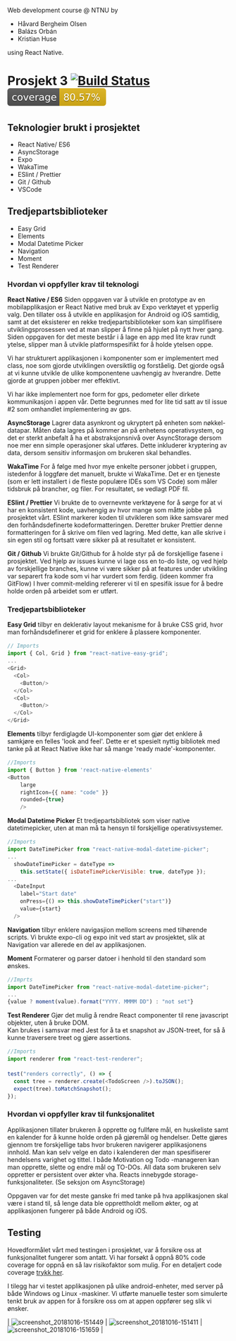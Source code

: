 Web development course @ NTNU by

- Håvard Bergheim Olsen
- Balázs Orbán
- Kristian Huse

using React Native.

# Prosjekt 3 [![Build Status](https://travis-ci.com/IT2810/it2810-webutvikling-h18-prosjekt-3-09.svg?branch=master)](https://travis-ci.com/IT2810/it2810-webutvikling-h18-prosjekt-3-09) ![Coverage](https://raw.githubusercontent.com/IT2810/it2810-webutvikling-h18-prosjekt-3-09/master/docs/badge.svg?sanitize=true)

## Teknologier brukt i prosjektet

- React Native/ ES6
- AsyncStorage
- Expo
- WakaTime
- ESlint / Prettier
- Git / Github
- VSCode

## Tredjepartsbiblioteker

- Easy Grid
- Elements
- Modal Datetime Picker
- Navigation
- Moment
- Test Renderer

### Hvordan vi oppfyller krav til teknologi

**React Native / ES6**
Siden oppgaven var å utvikle en prototype av en mobilapplikasjon er React Native med bruk av Expo verktøyet et ypperlig valg.
Den tillater oss å utvikle en applikasjon for Android og iOS samtidig, samt at det eksisterer en rekke tredjepartsbiblioteker som kan simplifisere utviklingsprosessen ved at man slipper å finne på hjulet på nytt hver gang. Siden oppgaven for det meste består i å lage en app med lite krav rundt ytelse, slipper man å utvikle platformspesifikt for å holde ytelsen oppe.

Vi har strukturert applikasjonen i komponenter som er implementert med class, noe som gjorde utviklingen oversiktlig og forståelig. Det gjorde også at vi kunne utvikle de ulike komponentene uavhengig av hverandre. Dette gjorde at gruppen jobber mer effektivt.

Vi har ikke implementert noe form for gps, pedometer eller dirkete kommunikasjon i appen vår. Dette begrunnes med for lite tid satt av til issue #2 som omhandlet implementering av gps.

**AsyncStorage**
Lagrer data asynkront og ukryptert på enheten som nøkkel-datapar. Måten data lagres på kommer an på enhetens operativsystem, og det er sterkt anbefalt å ha et abstraksjonsnivå over AsyncStorage dersom noe mer enn simple operasjoner skal utføres. Dette inkluderer kryptering av data, dersom sensitiv informasjon om brukeren skal behandles.

**WakaTime**
For å følge med hvor mye enkelte personer jobbet i gruppen, istedenfor å loggføre det manuelt, brukte vi WakaTime. Det er en tjeneste (som er lett installert i de fleste populære IDEs som VS Code) som måler tidsbruk på brancher, og filer. For resultatet, se vedlagt PDF fil.

**ESlint / Prettier**
Vi brukte de to overnevnte verktøyene for å sørge for at vi har en konsistent kode, uavhengig av hvor mange som måtte jobbe på prosjektet vårt. ESlint markerer koden til utvikleren som ikke samsvarer med den forhåndsdefinerte kodeformatteringen. Deretter bruker Prettier denne formatteringen for å skrive om filen ved lagring. Med dette, kan alle skrive i sin egen stil og fortsatt være sikker på at resultatet er konsistent.

**Git / Github**
Vi brukte Git/Github for å holde styr på de forskjellige fasene i prosjektet. Ved hjelp av issues kunne vi lage oss en to-do liste, og ved hjelp av forskjellige branches, kunne vi være sikker på at features under utvikling var separert fra kode som vi har vurdert som ferdig. (ideen kommer fra GitFlow)
I hver commit-melding refererer vi til en spesifik issue for å bedre holde orden på arbeidet som er utført.

### Tredjepartsbiblioteker

**Easy Grid** tilbyr en deklerativ layout mekanisme for å bruke CSS grid, hvor man forhåndsdefinerer et grid for enklere å plassere komponenter.

```javascript
// Imports
import { Col, Grid } from "react-native-easy-grid";
...
<Grid>
  <Col>
    <Button/>
  </Col>
  <Col>
    <Button/>
  </Col>
</Grid>
```

**Elements**
tilbyr ferdiglagde UI-komponenter som gjør det enklere å samkjøre en felles 'look and feel'.
Dette er et spesielt nyttig bibliotek med tanke på at React Native ikke har så mange 'ready made'-komponenter.

```javascript
//Imports
import { Button } from 'react-native-elements'
<Button
    large
    rightIcon={{ name: "code" }}
    rounded={true}
    />
```

**Modal Datetime Picker**
Et tredjepartsbibliotek som viser native datetimepicker, uten at man må ta hensyn til forskjellige operativsystemer.

```javascript
//Imports
import DateTimePicker from "react-native-modal-datetime-picker";
...
  showDateTimePicker = dateType =>
    this.setState({ isDateTimePickerVisible: true, dateType });
...
  <DateInput
    label="Start date"
    onPress={() => this.showDateTimePicker("start")}
    value={start}
  />
```

**Navigation**
tilbyr enklere navigasjion mellom screens med tilhørende scripts.
Vi brukte expo-cli og expo init ved start av prosjektet, slik at Navigation var allerede en del av applikasjonen.

**Moment**
Formaterer og parser datoer i henhold til den standard som ønskes.

```javascript
//Imprts
import DateTimePicker from "react-native-modal-datetime-picker";
...
{value ? moment(value).format("YYYY. MMMM DD") : "not set"}
```

**Test Renderer**
Gjør det mulig å rendre React componenter til rene javascript objekter, uten å bruke DOM.  
Kan brukes i samsvar med Jest for å ta et snapshot av JSON-treet, for så å kunne traversere treet og gjøre assertions.

```javascript
//Imports
import renderer from "react-test-renderer";

test("renders correctly", () => {
  const tree = renderer.create(<TodoScreen />).toJSON();
  expect(tree).toMatchSnapshot();
});
```


### Hvordan vi oppfyller krav til funksjonalitet

Applikasjonen tillater brukeren å opprette og fullføre mål, en huskeliste samt en kalender for å kunne holde orden på gjøremål og hendelser. Dette gjøres gjennom tre forskjellige tabs hvor brukeren navigerer applikasjonens innhold. Man kan selv velge en dato i kalenderen der man spesifiserer hendelsens varighet og tittel. I både Motivation og Todo -manageren kan man opprette, slette og endre mål og TO-DOs.
All data som brukeren selv oppretter er persistent over økter vha. Reacts innebygde storage-funksjonaliteter. (Se seksjon om AsyncStorage)

Oppgaven var for det meste ganske fri med tanke på hva applikasjonen skal være i stand til, så lenge data ble opprettholdt mellom økter, og at applikasjonen fungerer på både Android og iOS.

## Testing

Hovedformålet vårt med testingen i prosjektet, var å forsikre oss at funksjonalitet fungerer som antatt. Vi har forsøkt å oppnå 80% code coverage for oppnå en så lav risikofaktor som mulig.
For en detaljert code coverage [trykk her](https://it2810.github.io/it2810-webutvikling-h18-prosjekt-3-09/index.html).

I tilegg har vi testet applikasjonen på ulike android-enheter, med server på både Windows og Linux -maskiner. Vi utførte manuelle tester som simulerte tenkt bruk av appen for å forsikre oss om at appen oppfører seg slik vi ønsker.




| ![screenshot_20181016-151449](https://user-images.githubusercontent.com/22095633/47074553-ee9b8980-d1fa-11e8-9b91-59369ef1b4d4.jpg) |  ![screenshot_20181016-151411](https://user-images.githubusercontent.com/22095633/47074576-f78c5b00-d1fa-11e8-8ab7-9b7305145bdc.jpg) | ![screenshot_20181016-151659](https://user-images.githubusercontent.com/22095633/47074299-703ee780-d1fa-11e8-8e71-5d8e935c1c42.jpg) |
